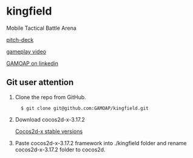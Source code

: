 # kingfield
Mobile Tactical Battle Arena

[pitch-deck](http://www.gamoap.com/kingfield/pitch_deck.pdf)

[gameplay video](https://www.youtube.com/watch?v=Gn47W1HGLT4)

[GAMOAP on linkedin](https://www.linkedin.com/company/71664572)


Git user attention
-----------------------

1. Clone the repo from GitHub.

         $ git clone git@github.com:GAMOAP/kingfield.git

2. Download cocos2d-x-3.17.2

      [Cocos2d-x stable versions](http://www.cocos2d-x.org/download)

3. Paste cocos2d-x-3.17.2 framework into ./kingfield folder and rename cocos2d-x-3.17.2 folder to cocos2d.
